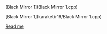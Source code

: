 [Black Mirror 1](Black Mirror 1.cpp)

[Black Mirror 1](karaketir16/Black Mirror 1.cpp)


[Read me](README.md)


